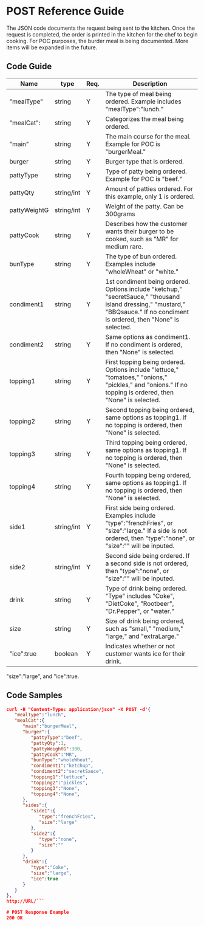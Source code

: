 # POST Reference Guide
The JSON code documents the request being sent to the kitchen.  Once the request is completed, the order is printed in the kitchen for the chef to begin cooking.
For POC purposes, the burder meal is being documented.
More items will be expanded in the future.

## Code Guide

Name | type | Req. | Description
---- | ----- | ----- | --------------------
"mealType" | string | Y |  The type of meal being ordered. Example includes "mealType":"lunch."
"mealCat": | string  | Y | Categorizes the meal being ordered.
"main"| string  | Y | The main course for the meal. Example for POC is "burgerMeal."  
burger | string  | Y | Burger type that is ordered. 
pattyType | string  | Y | Type of patty being ordered. Example for POC is "beef."
pattyQty | string/int  | Y | Amount of patties ordered. For this example, only 1 is ordered.
pattyWeightG | string/int  | Y | Weight of the patty. Can be 300grams
pattyCook | string  | Y | Describes how the customer wants their burger to be cooked, such as "MR" for medium rare.
bunType | string  | Y | The type of bun ordered.  Examples include "wholeWheat" or "white."
condiment1 | string  | Y | 1st condiment being ordered. Options include "ketchup," "secretSauce," "thousand island dressing," "mustard," "BBQsauce." If no condiment is ordered, then "None" is selected.
condiment2| string  | Y | Same options as condiment1. If no condiment is ordered, then "None" is selected.
topping1 | string  | Y | First topping being ordered. Options include "lettuce," "tomatoes," "onions," "pickles," and "onions." If no topping is ordered, then "None" is selected.
topping2| string  | Y | Second topping being ordered, same options as topping1. If no topping is ordered, then "None" is selected.
topping3 | string  | Y | Third topping being ordered, same options as topping1.  If no topping is ordered, then "None" is selected.
topping4 | string  | Y | Fourth topping being ordered, same options as topping1.  If no topping is ordered, then "None" is selected.
side1 | string/int  | Y | First side being ordered.  Examples include "type":"frenchFries", or "size":"large." If a side is not ordered, then "type":"none", or "size":"" will be inputed.
side2 | string/int  | Y | Second side being ordered.  If a second side is not ordered, then "type":"none", or "size":"" will be inputed.
drink | string | Y | Type of drink being ordered. "Type" includes "Coke", "DietCoke", "Rootbeer", "Dr.Pepper", or "water."
size| string | Y | Size of drink being ordered, such as "small," "medium," "large," and "extraLarge."
"ice":true | boolean| Y | Indicates whether or not customer wants ice for their drink.
"size":"large", and "ice":true. 
         

## Code Samples
```JSON
curl -H "Content-Type: application/json" -X POST -d'{
   "mealType":"lunch",
   "mealCat":{
      "main":"burgerMeal",
      "burger":{
         "pattyType":"beef",
         "pattyQty":1,
         "pattyWeightG":300,
         "pattyCook":"MR",
         "bunType":"wholeWheat",
         "condiment1":"ketchup",
         "condiment2":"secretSauce",
         "topping1":"lettuce",
         "topping2":"pickles",
         "topping3":"None",
         "topping4":"None",
      },
      "sides":{
         "side1":{
            "type":"frenchFries",
            "size":"large"
         },
         "side2":{
            "type":"none",
            "size":""
         }
      },
      "drink":{
         "type":"Coke",
         "size":"large",
         "ice":true
      }
   }
},
http://URL/```

# POST Response Example
200 OK
